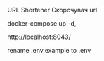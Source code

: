 
URL Shortener
Скорочувач url

docker-compose up -d,

http://localhost:8043/

rename .env.example to .env

